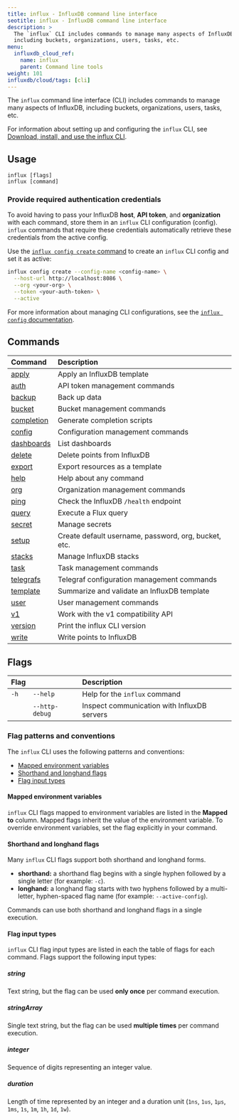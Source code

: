 ```yaml
---
title: influx - InfluxDB command line interface
seotitle: influx - InfluxDB command line interface
description: >
  The `influx` CLI includes commands to manage many aspects of InfluxDB,
  including buckets, organizations, users, tasks, etc.
menu:
  influxdb_cloud_ref:
    name: influx
    parent: Command line tools
weight: 101
influxdb/cloud/tags: [cli]
---
```


The `influx` command line interface (CLI) includes commands to manage many aspects of InfluxDB,
including buckets, organizations, users, tasks, etc.

For information about setting up and configuring the `influx` CLI, see [Download, install, and use the influx CLI](/influxdb/cloud/sign-up/#optional-download-install-and-use-the-influx-cli).

## Usage

```
influx [flags]
influx [command]
```

### Provide required authentication credentials
To avoid having to pass your InfluxDB **host**, **API token**, and **organization**
with each command, store them in an `influx` CLI configuration (config).
`influx` commands that require these credentials automatically retrieve these
credentials from the active config.

Use the [`influx config create` command](/influxdb/cloud/reference/cli/influx/config/create/)
to create an `influx` CLI config and set it as active:

```sh
influx config create --config-name <config-name> \
  --host-url http://localhost:8086 \
  --org <your-org> \
  --token <your-auth-token> \
  --active
```

For more information about managing CLI configurations, see the
[`influx config` documentation](/influxdb/cloud/reference/cli/influx/config/).

## Commands

| Command                                                      | Description                                          |
|:-------                                                      |:-----------                                          |
| [apply](/influxdb/cloud/reference/cli/influx/apply)           | Apply an InfluxDB template                           |
| [auth](/influxdb/cloud/reference/cli/influx/auth)             | API token management commands             |
| [backup](/influxdb/cloud/reference/cli/influx/backup)         | Back up data                                         |
| [bucket](/influxdb/cloud/reference/cli/influx/bucket)         | Bucket management commands                           |
| [completion](/influxdb/cloud/reference/cli/influx/completion) | Generate completion scripts                          |
| [config](/influxdb/cloud/reference/cli/influx/config)         | Configuration management commands                    |
| [dashboards](/influxdb/cloud/reference/cli/influx/dashboards) | List dashboards                                      |
| [delete](/influxdb/cloud/reference/cli/influx/delete)         | Delete points from InfluxDB                          |
| [export](/influxdb/cloud/reference/cli/influx/export)         | Export resources as a template                       |
| [help](/influxdb/cloud/reference/cli/influx/help)             | Help about any command                               |
| [org](/influxdb/cloud/reference/cli/influx/org)               | Organization management commands                     |
| [ping](/influxdb/cloud/reference/cli/influx/ping)             | Check the InfluxDB `/health` endpoint                |
| [query](/influxdb/cloud/reference/cli/influx/query)           | Execute a Flux query                                 |
| [secret](/influxdb/cloud/reference/cli/influx/secret)         | Manage secrets                                       |
| [setup](/influxdb/cloud/reference/cli/influx/setup)           | Create default username, password, org, bucket, etc. |
| [stacks](/influxdb/cloud/reference/cli/influx/stacks)         | Manage InfluxDB stacks                               |
| [task](/influxdb/cloud/reference/cli/influx/task)             | Task management commands                             |
| [telegrafs](/influxdb/cloud/reference/cli/influx/telegrafs)   | Telegraf configuration management commands           |
| [template](/influxdb/cloud/reference/cli/influx/template)     | Summarize and validate an InfluxDB template          |
| [user](/influxdb/cloud/reference/cli/influx/user)             | User management commands                             |
| [v1](/influxdb/cloud/reference/cli/influx/v1)                 | Work with the v1 compatibility API                   |
| [version](/influxdb/cloud/reference/cli/influx/version)       | Print the influx CLI version                         |
| [write](/influxdb/cloud/reference/cli/influx/write)           | Write points to InfluxDB                             |

## Flags

| Flag |          | Description                   |
|:---- |:---      |:-----------                   |
| `-h` | `--help` | Help for the `influx` command |
|      | `--http-debug` | Inspect communication with InfluxDB servers | 

### Flag patterns and conventions
The `influx` CLI uses the following patterns and conventions:

- [Mapped environment variables](#mapped-environment-variables)
- [Shorthand and longhand flags](#shorthand-and-longhand-flags)
- [Flag input types](#flag-input-types)

#### Mapped environment variables
`influx` CLI flags mapped to environment variables are listed in the **Mapped to** column.
Mapped flags inherit the value of the environment variable.
To override environment variables, set the flag explicitly in your command.

#### Shorthand and longhand flags
Many `influx` CLI flags support both shorthand and longhand forms.

- **shorthand:** a shorthand flag begins with a single hyphen followed by a single letter (for example: `-c`).
- **longhand:** a longhand flag starts with two hyphens followed by a multi-letter,
  hyphen-spaced flag name (for example: `--active-config`).

Commands can use both shorthand and longhand flags in a single execution.

#### Flag input types
`influx` CLI flag input types are listed in each the table of flags for each command.
Flags support the following input types:

##### string
Text string, but the flag can be used **only once** per command execution.

##### stringArray
Single text string, but the flag can be used **multiple times** per command execution.

##### integer
Sequence of digits representing an integer value.

##### duration
Length of time represented by an integer and a duration unit
(`1ns`, `1us`, `1µs`, `1ms`, `1s`, `1m`, `1h`, `1d`, `1w`).
